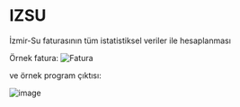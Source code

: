 # IZSU

İzmir-Su faturasının tüm istatistiksel veriler ile hesaplanması


Örnek fatura:
![Fatura](https://user-images.githubusercontent.com/101494182/160953215-9df3f3ca-147a-4531-92bb-40e36eeda1ce.png)


ve örnek program çıktısı:

![image](https://user-images.githubusercontent.com/101494182/160953261-0c5fbd6e-2621-45e0-bf18-ccc1ed2c50e2.png)
